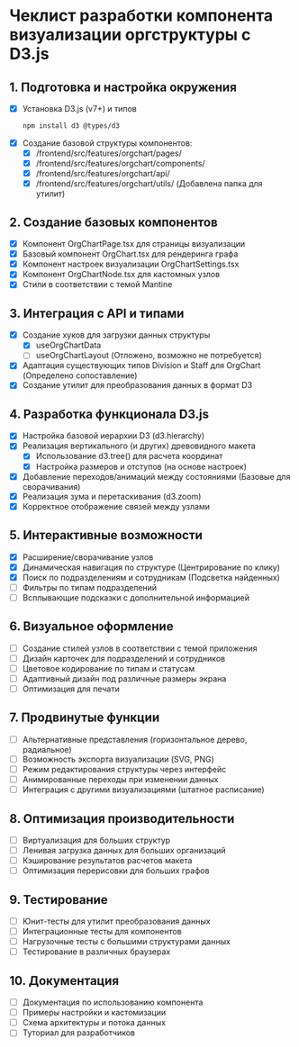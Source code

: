# Чеклист разработки компонента визуализации оргструктуры с D3.js

## 1. Подготовка и настройка окружения
- [x] Установка D3.js (v7+) и типов
  ```bash
  npm install d3 @types/d3
  ```
- [x] Создание базовой структуры компонентов:
  - [x] /frontend/src/features/orgchart/pages/
  - [x] /frontend/src/features/orgchart/components/
  - [x] /frontend/src/features/orgchart/api/
  - [x] /frontend/src/features/orgchart/utils/ (Добавлена папка для утилит)

## 2. Создание базовых компонентов
- [x] Компонент OrgChartPage.tsx для страницы визуализации
- [x] Базовый компонент OrgChart.tsx для рендеринга графа
- [x] Компонент настроек визуализации OrgChartSettings.tsx
- [x] Компонент OrgChartNode.tsx для кастомных узлов
- [x] Стили в соответствии с темой Mantine

## 3. Интеграция с API и типами
- [x] Создание хуков для загрузки данных структуры
  - [x] useOrgChartData
  - [ ] useOrgChartLayout (Отложено, возможно не потребуется)
- [x] Адаптация существующих типов Division и Staff для OrgChart (Определено сопоставление)
- [x] Создание утилит для преобразования данных в формат D3

## 4. Разработка функционала D3.js
- [x] Настройка базовой иерархии D3 (d3.hierarchy)
- [x] Реализация вертикального (и других) древовидного макета
  - [x] Использование d3.tree() для расчета координат
  - [x] Настройка размеров и отступов (на основе настроек)
- [x] Добавление переходов/анимаций между состояниями (Базовые для сворачивания)
- [x] Реализация зума и перетаскивания (d3.zoom)
- [x] Корректное отображение связей между узлами

## 5. Интерактивные возможности
- [x] Расширение/сворачивание узлов
- [x] Динамическая навигация по структуре (Центрирование по клику)
- [x] Поиск по подразделениям и сотрудникам (Подсветка найденных)
- [ ] Фильтры по типам подразделений
- [ ] Всплывающие подсказки с дополнительной информацией

## 6. Визуальное оформление
- [ ] Создание стилей узлов в соответствии с темой приложения
- [ ] Дизайн карточек для подразделений и сотрудников
- [ ] Цветовое кодирование по типам и статусам
- [ ] Адаптивный дизайн под различные размеры экрана
- [ ] Оптимизация для печати

## 7. Продвинутые функции
- [ ] Альтернативные представления (горизонтальное дерево, радиальное)
- [ ] Возможность экспорта визуализации (SVG, PNG)
- [ ] Режим редактирования структуры через интерфейс
- [ ] Анимированные переходы при изменении данных
- [ ] Интеграция с другими визуализациями (штатное расписание)

## 8. Оптимизация производительности
- [ ] Виртуализация для больших структур
- [ ] Ленивая загрузка данных для больших организаций
- [ ] Кэширование результатов расчетов макета
- [ ] Оптимизация перерисовки для больших графов

## 9. Тестирование
- [ ] Юнит-тесты для утилит преобразования данных
- [ ] Интеграционные тесты для компонентов
- [ ] Нагрузочные тесты с большими структурами данных
- [ ] Тестирование в различных браузерах

## 10. Документация
- [ ] Документация по использованию компонента
- [ ] Примеры настройки и кастомизации
- [ ] Схема архитектуры и потока данных
- [ ] Туториал для разработчиков
